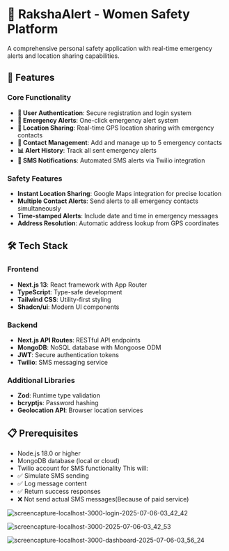 # 🚨 RakshaAlert - Women Safety Platform

A comprehensive personal safety application with real-time emergency alerts and location sharing capabilities.

## 🎯 Features

### Core Functionality
- **🔐 User Authentication**: Secure registration and login system
- **📱 Emergency Alerts**: One-click emergency alert system
- **📍 Location Sharing**: Real-time GPS location sharing with emergency contacts
- **👥 Contact Management**: Add and manage up to 5 emergency contacts
- **📊 Alert History**: Track all sent emergency alerts
- **🔔 SMS Notifications**: Automated SMS alerts via Twilio integration

### Safety Features
- **Instant Location Sharing**: Google Maps integration for precise location
- **Multiple Contact Alerts**: Send alerts to all emergency contacts simultaneously
- **Time-stamped Alerts**: Include date and time in emergency messages
- **Address Resolution**: Automatic address lookup from GPS coordinates

## 🛠️ Tech Stack

### Frontend
- **Next.js 13**: React framework with App Router
- **TypeScript**: Type-safe development
- **Tailwind CSS**: Utility-first styling
- **Shadcn/ui**: Modern UI components

### Backend
- **Next.js API Routes**: RESTful API endpoints
- **MongoDB**: NoSQL database with Mongoose ODM
- **JWT**: Secure authentication tokens
- **Twilio**: SMS messaging service

### Additional Libraries
- **Zod**: Runtime type validation
- **bcryptjs**: Password hashing
- **Geolocation API**: Browser location services

## 📋 Prerequisites

- Node.js 18.0 or higher
- MongoDB database (local or cloud)
- Twilio account for SMS functionality
This will:
- ✅ Simulate SMS sending
- ✅ Log message content
- ✅ Return success responses
- ❌ Not send actual SMS messages(Because of paid service)






![screencapture-localhost-3000-login-2025-07-06-03_42_42](https://github.com/user-attachments/assets/40a452bc-c66f-4336-bfbd-1fa570805d06)

![screencapture-localhost-3000-2025-07-06-03_42_53](https://github.com/user-attachments/assets/9c3129c8-0daa-4721-93d9-aab98bb3f155)

![screencapture-localhost-3000-dashboard-2025-07-06-03_56_24](https://github.com/user-attachments/assets/65986a87-5d6a-4e73-94fc-2be102424eb3)

